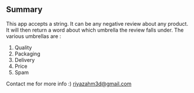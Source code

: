 ## Summary
This app accepts a string. It can be any negative review about any product. It will then return a word about which umbrella the review falls under. The various umbrellas are : 
1. Quality
2. Packaging
3. Delivery
4. Price
5. Spam

Contact me for more info :) 
riyazahm3d@gmail.com
